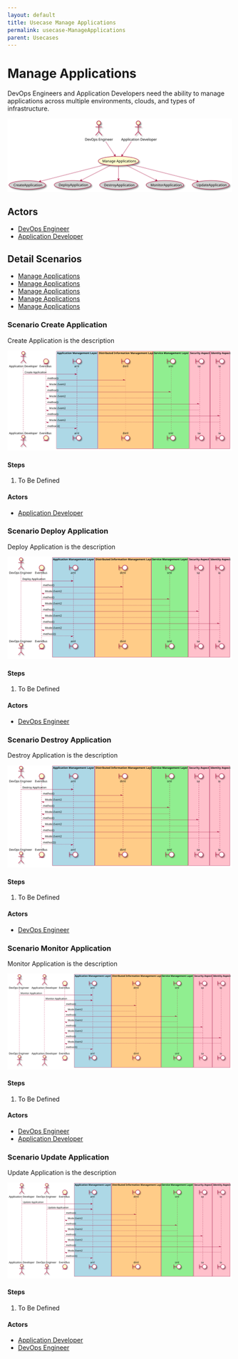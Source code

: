 ```yaml
---
layout: default
title: Usecase Manage Applications
permalink: usecase-ManageApplications
parent: Usecases
---
```


# Manage Applications

DevOps Engineers and Application Developers need the ability to manage applications across multiple environments, clouds, and types of infrastructure.

![Activities Diagram](./activities.svg)

## Actors

* [DevOps Engineer](actor-devops)
* [Application Developer](actor-applicationdeveloper)


## Detail Scenarios

* [Manage Applications](#scenario-CreateApplication)
* [Manage Applications](#scenario-DeployApplication)
* [Manage Applications](#scenario-DestroyApplication)
* [Manage Applications](#scenario-MonitorApplication)
* [Manage Applications](#scenario-UpdateApplication)

  
### Scenario Create Application

Create Application is the description

![Scenario nameNoSpaces](./CreateApplication.svg)

#### Steps

1. To Be Defined


#### Actors

* [Application Developer](actor-applicationdeveloper)


### Scenario Deploy Application

Deploy Application is the description

![Scenario nameNoSpaces](./DeployApplication.svg)

#### Steps

1. To Be Defined


#### Actors

* [DevOps Engineer](actor-devops)


### Scenario Destroy Application

Destroy Application is the description

![Scenario nameNoSpaces](./DestroyApplication.svg)

#### Steps

1. To Be Defined


#### Actors

* [DevOps Engineer](actor-devops)


### Scenario Monitor Application

Monitor Application is the description

![Scenario nameNoSpaces](./MonitorApplication.svg)

#### Steps

1. To Be Defined


#### Actors

* [DevOps Engineer](actor-devops)
* [Application Developer](actor-applicationdeveloper)


### Scenario Update Application

Update Application is the description

![Scenario nameNoSpaces](./UpdateApplication.svg)

#### Steps

1. To Be Defined


#### Actors

* [Application Developer](actor-applicationdeveloper)
* [DevOps Engineer](actor-devops)



